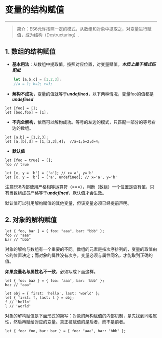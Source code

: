 # 变量的结构赋值 #
------
> 简介：ES6允许按照一定的模式，从数组和对象中提取之，对变量进行赋值，成为结构（Destructuring）.
## 1. 数组的结构赋值 ##
- **基本用法**：从数组中提取值，按照对应位置，对变量赋值。***本质上属于模式匹配批***
```javascript
	let [a,b,c] = [1,2,3];
	//a = 1; b=2; c=3;
```
- **解构不成功**，变量的值就等于***undefined***，以下两种情况，变量foo的值都是***undefined***
```
let [foo] = [];
let [boo,foo] = [1];
```
- **不完全解构**，依然可以解构成功。等号的左边的模式，只匹配一部分的等号右边的数组。
```
let [a,b] = [1,2,3];
let [a,[b],d] = [1,[2,3],4];  //a=1;b=2;d=4;
```
- **默认值**
```
let [foo = true] = [];
foo // true

let [x, y = 'b'] = ['a']; // x='a', y='b'
let [x, y = 'b'] = ['a', undefined]; // x='a', y='b'
```  
注意ES6内部使用严格相等运算符（===），判断（数组）一个位置是否有值，只有当数组成员严格等于***undefined***，默认值才会生效。

默认值可以引用解构赋值的其他变量，但该变量必须已经提前声明。

## 2. 对象的解构赋值
```
let { foo, bar } = { foo: "aaa", bar: "bbb" };
foo // "aaa"
bar // "bbb"
```
对象的解构与数组有一个重要的不同。数组的元素是按次序排列的，变量的取值由它的位置决定；而对象的属性没有次序，变量必须与属性同名，才能取到正确的值。

**如果变量名与属性名不一致**，必须写成下面这样。
```
let { foo: baz } = { foo: 'aaa', bar: 'bbb' };
baz // "aaa"

let obj = { first: 'hello', last: 'world' };
let { first: f, last: l } = obj;
f // 'hello'
l // 'world'
```
对象的解构赋值是下面形式的简写：对象的解构赋值的内部机制，是先找到同名属性，然后再赋给对应的变量。真正被赋值的是后者，而不是前者。
```
let { foo: foo, bar: bar } = { foo: "aaa", bar: "bbb" };
```